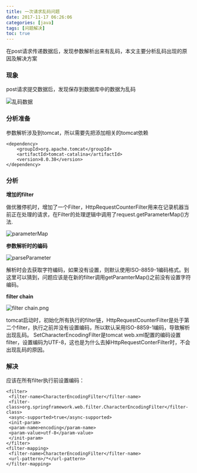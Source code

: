 ```yaml
---
title: 一次请求乱码问题
date: 2017-11-17 06:26:06
categories: [java]
tags: [问题解决]
toc: true
---
```


在post请求传递数据后，发现参数解析出来有乱码，本文主要分析乱码出现的原因及解决方案

<!--more-->

### 现象
post请求提交数据后，发现保存到数据库中的数据为乱码

![乱码数据](/img/20171117/乱码.png)

### 分析准备

参数解析涉及到tomcat，所以需要先把添加相关的tomcat依赖

```
<dependency>
    <groupId>org.apache.tomcat</groupId>
    <artifactId>tomcat-catalina</artifactId>
    <version>8.0.38</version>
</dependency>
```

### 分析
**增加的filter**

做优雅停机时，增加了一个Filter，HttpRequestCounterFilter用来在记录机器当前正在处理的请求，在Filter的处理逻辑中调用了request.getParameterMap()方法.

![parameterMap](/img/20171117/parameterMap.png)

**参数解析时的编码**

![parseParameter](/img/20171117/parseParameter.png)

解析时会去获取字符编码，如果没有设置，则默认使用ISO-8859-1编码格式。到这里可以猜到，问题应该是在新的filter调用getParamterMap()之前没有设置字符编码。

**filter chain**

![filter chain.png](/img/20171117/filter_chain.png)

 tomcat启动时，初始化所有执行的filter链，HttpRequestCounterFilter是处于第二个filter，执行之前并没有设置编码，所以默认采用ISO-8859-1编码，导致解析出现乱码。
       SetCharacterEncodingFilter是tomcat web.xml配置的编码设置filter，设置编码为UTF-8，这也是为什么去掉HttpRequestConterFilter时，不会出现乱码的原因。
 
### 解决

应该在所有filter执行前设置编码：

```
<filter>
 <filter-name>CharacterEncodingFilter</filter-name>
 <filter-class>org.springframework.web.filter.CharacterEncodingFilter</filter-class>
 <async-supported>true</async-supported>
 <init-param>
 <param-name>encoding</param-name>
 <param-value>utf-8</param-value>
 </init-param>
</filter>
<filter-mapping>
 <filter-name>CharacterEncodingFilter</filter-name>
 <url-pattern>/*</url-pattern>
</filter-mapping>
```